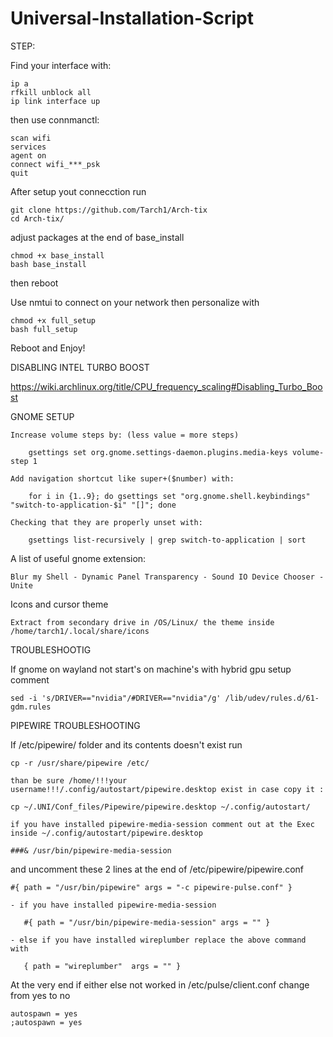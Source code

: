 # Universal-Installation-Script

STEP:

Find your interface with: 

    ip a
    rfkill unblock all
    ip link interface up

then use connmanctl:

    scan wifi
    services
    agent on
    connect wifi_***_psk
    quit
After setup yout connecction run

    git clone https://github.com/Tarch1/Arch-tix
    cd Arch-tix/
  
adjust packages at the end of base_install

    chmod +x base_install
    bash base_install

then reboot

Use nmtui to connect on your network 
then personalize with 

    chmod +x full_setup
    bash full_setup

Reboot and Enjoy!

DISABLING INTEL TURBO BOOST

https://wiki.archlinux.org/title/CPU_frequency_scaling#Disabling_Turbo_Boost


GNOME SETUP

    Increase volume steps by: (less value = more steps)

        gsettings set org.gnome.settings-daemon.plugins.media-keys volume-step 1

    Add navigation shortcut like super+($number) with: 
     
        for i in {1..9}; do gsettings set "org.gnome.shell.keybindings" "switch-to-application-$i" "[]"; done

    Checking that they are properly unset with:
    
        gsettings list-recursively | grep switch-to-application | sort

A list of useful gnome extension: 
    
    Blur my Shell - Dynamic Panel Transparency - Sound IO Device Chooser - Unite

Icons and cursor theme
    
    Extract from secondary drive in /OS/Linux/ the theme inside /home/tarch1/.local/share/icons

TROUBLESHOOTIG

If gnome on wayland not start's on machine's with hybrid gpu setup comment 
     
    sed -i 's/DRIVER=="nvidia"/#DRIVER=="nvidia"/g' /lib/udev/rules.d/61-gdm.rules

PIPEWIRE TROUBLESHOOTING

If /etc/pipewire/ folder and its contents doesn't exist run

    cp -r /usr/share/pipewire /etc/

    than be sure /home/!!!your username!!!/.config/autostart/pipewire.desktop exist in case copy it :

    cp ~/.UNI/Conf_files/Pipewire/pipewire.desktop ~/.config/autostart/
 
    if you have installed pipewire-media-session comment out at the Exec inside ~/.config/autostart/pipewire.desktop
 
    ###& /usr/bin/pipewire-media-session

and uncomment these 2 lines at the end of /etc/pipewire/pipewire.conf
    
    #{ path = "/usr/bin/pipewire" args = "-c pipewire-pulse.conf" }
    
    - if you have installed pipewire-media-session
 
       #{ path = "/usr/bin/pipewire-media-session" args = "" }

    - else if you have installed wireplumber replace the above command with
    
       { path = "wireplumber"  args = "" }

At the very end if either else not worked in /etc/pulse/client.conf change from yes to no

    autospawn = yes
    ;autospawn = yes
